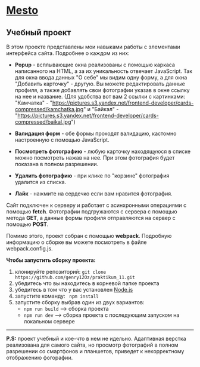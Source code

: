 [Mesto](https://genry12oz.github.io/praktikum_11/)
===
Учебный проект
---
В этом проекте представлены мои навыками работы с элементами интерфейса сайта. Подробнее о каждом из них:

* **Popup** - всплывающие окна реализованы с помощью каркаса написанного на HTML, а за их уникальность отвечает JavaScript. Так для окна ввода данных "О себе" мы видим одну форму, а для окна "Добавить карточку" - другую. Вы можете редактировать данные профиля, а также добавлять свои фотографии указав в окне ссылку на нее и название. (Для удобства вот вам 2 ссылки с картинками: "Камчатка" - "https://pictures.s3.yandex.net/frontend-developer/cards-compressed/kamchatka.jpg" и "Байкал" - "https://pictures.s3.yandex.net/frontend-developer/cards-compressed/baikal.jpg")

* **Валидация форм** - обе формы проходят валидацию, кастомно настроенную с помощью JavaScript.

* **Посмотреть фотографию** - любую карточку находящуюся в списке можно посмотреть нажав на нее. При этом фотография будет показана в полном разрешении.

* **Удалить фотографию** - при клике по "корзине" фотография удалится из списка.

* **Лайк** - нажмите на сердечко если вам нравится фотография.

Сайт подключен к серверу и работает с асинхронными операциями с помощью **fetch**. Фотографии подгружаются с сервера с помощью метода **GET**, а данные формы профиля отправляются на сервер с помощью **POST**.

Помимо этого, проект собран с помощью **webpack**. Подробную информацию о сборке вы можете посмотреть в файле webpack.config.js.

**Чтобы запустить сборку проекта:**
1. клонируйте репозиторий: ```git clone https://github.com/genry12Oz/praktikum_11.git```
2. убедитесь что вы находитесь в корневой папке проекта
3. убедитесь в том что у вас установлен [Node.js](https://nodejs.org/en/download/)
4. запустите команду: ``` npm install```
5. запустите сборку выбрав один из двух вариантов:
      * ```npm run build``` --> сборка проекта
      * ```npm run dev``` --> сборка проекта с последующим запуском на локальном сервере
---
**P.S:** проект учебный и кое-что в нем не идельно. Адаптивная верстка реализована для самого сайта, но просмотр фотографий в полном разрешении со смартфонов и планшетов, приведет к некорректному отображению фогорафии.

